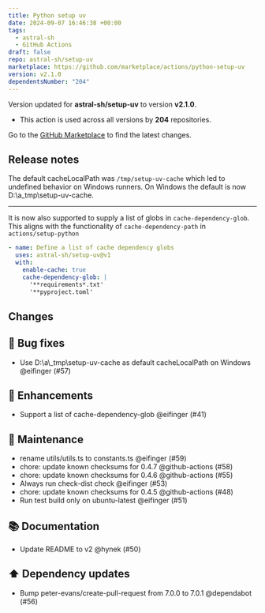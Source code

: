 ```yaml
---
title: Python setup uv
date: 2024-09-07 16:46:38 +00:00
tags:
  - astral-sh
  - GitHub Actions
draft: false
repo: astral-sh/setup-uv
marketplace: https://github.com/marketplace/actions/python-setup-uv
version: v2.1.0
dependentsNumber: "204"
---
```



Version updated for **astral-sh/setup-uv** to version **v2.1.0**.
- This action is used across all versions by **204** repositories.

Go to the [GitHub Marketplace](https://github.com/marketplace/actions/python-setup-uv) to find the latest changes.

## Release notes

The default cacheLocalPath was `/tmp/setup-uv-cache` which led to undefined behavior on Windows runners. On Windows the default is now D:\a\_tmp\setup-uv-cache.

---

It is now also supported to supply a list of globs in `cache-dependency-glob`. This aligns with the functionality of `cache-dependency-path` in `actions/setup-python`

```yaml
- name: Define a list of cache dependency globs
  uses: astral-sh/setup-uv@v1
  with:
    enable-cache: true
    cache-dependency-glob: |
      '**requirements*.txt'
      '**pyproject.toml'
```

## Changes

## 🐛 Bug fixes

- Use D:\\a\\\_tmp\\setup-uv-cache as default cacheLocalPath on Windows @eifinger (#57)

## 🚀 Enhancements

- Support a list of cache-dependency-glob @eifinger (#41)

## 🧰 Maintenance

- rename utils/utils.ts to constants.ts @eifinger (#59)
- chore: update known checksums for 0.4.7 @github-actions (#58)
- chore: update known checksums for 0.4.6 @github-actions (#55)
- Always run check-dist check @eifinger (#53)
- chore: update known checksums for 0.4.5 @github-actions (#48)
- Run test build only on ubuntu-latest @eifinger (#51)

## 📚 Documentation

- Update README to v2 @hynek (#50)

## ⬆️ Dependency updates

- Bump peter-evans/create-pull-request from 7.0.0 to 7.0.1 @dependabot (#56)

